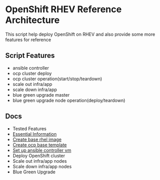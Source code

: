 # OpenShift RHEV Reference Architecture


This script help deploy OpenShift on RHEV and also provide some more features for reference


## Script Features
- ansible controller
- ocp cluster deploy
- ocp cluster operation(start/stop/teardown)
- scale out infra/app
- scale down infra/app
- blue green upgrade master
- blue green upgrade node operation(deploy/teardown)

## Docs
- Tested Features
- [Essential Information](./docs/setup.md)
- [Create base rhel image](./docs/base-rhel-image.md)
- [Create ocp base template](./docs/base-rhel-ocp-template.md)
- [Set up ansible controller vm](./docs/ansible-controller-vm.md)
- Deploy OpenShift cluster
- Scale out infra/app nodes
- Scale down infra/app nodes
- Blue Green Upgrade
  




